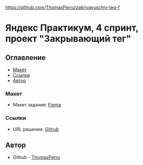 https://github.com/ThomasPerru/zakrivayuschiy-teg-f

# Яндекс Практикум, 4 спринт, проект "Закрывающий тег"

## Оглавление

- [Макет](#макет)
- [Ссылки](#ссылки)
- [Автор](#автор)

### Макет

- Макет задания: [Figma]( https://www.figma.com/design/Yg5IFeWSyl6Js98kWROjVP/4-%D1%81%D0%BF%D1%80%D0%B8%D0%BD%D1%82.-%D0%9F%D1%80%D0%BE%D0%B5%D0%BA%D1%82%D0%BD%D0%B0%D1%8F--%D1%80%D0%B0%D0%B1%D0%BE%D1%82%D0%B0?node-id=0-1&p=f&t=F9erU2OCKysXZBFY-0 )

### Ссылки

- URL решения: [Github]( https://github.com/ThomasPerru/zakrivayuschiy-teg-f )

## Автор

- Github - [ThomasPerru][def]

[def]: https://github.com/ThomasPerru